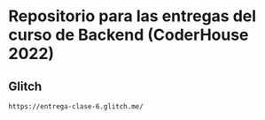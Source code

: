 # Repositorio para las entregas del curso de Backend (CoderHouse 2022)

## Glitch
````
https://entrega-clase-6.glitch.me/
````